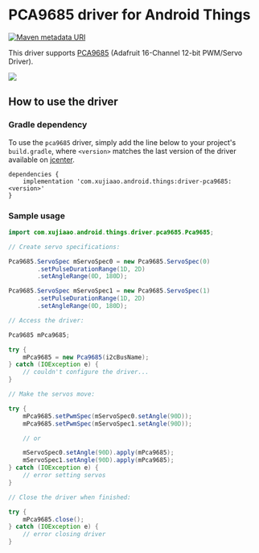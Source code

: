 # PCA9685 driver for Android Things

[![Maven metadata URI](https://img.shields.io/maven-metadata/v/http/jcenter.bintray.com/com/xujiaao/android/things/driver-pca9685/maven-metadata.xml.svg)](http://jcenter.bintray.com/com/xujiaao/android/things/driver-pca9685/maven-metadata.xml)

This driver supports [PCA9685](https://www.adafruit.com/product/815) (Adafruit 16-Channel 12-bit PWM/Servo Driver).

![](https://cdn-shop.adafruit.com/970x728/815-06.jpg)

## How to use the driver

### Gradle dependency

To use the `pca9685` driver, simply add the line below to your project's `build.gradle`, where `<version>` matches the 
last version of the driver available on [jcenter][jcenter].

````
dependencies {
    implementation 'com.xujiaao.android.things:driver-pca9685:<version>'
}
````


### Sample usage

````java
import com.xujiaao.android.things.driver.pca9685.Pca9685;

// Create servo specifications:

Pca9685.ServoSpec mServoSpec0 = new Pca9685.ServoSpec(0)
        .setPulseDurationRange(1D, 2D)
        .setAngleRange(0D, 180D);

Pca9685.ServoSpec mServoSpec1 = new Pca9685.ServoSpec(1)
        .setPulseDurationRange(1D, 2D)
        .setAngleRange(0D, 180D);

// Access the driver:

Pca9685 mPca9685;

try {
    mPca9685 = new Pca9685(i2cBusName);
} catch (IOException e) {
    // couldn't configure the driver...
}

// Make the servos move:

try {
    mPca9685.setPwmSpec(mServoSpec0.setAngle(90D));
    mPca9685.setPwmSpec(mServoSpec1.setAngle(90D));

    // or

    mServoSpec0.setAngle(90D).apply(mPca9685);
    mServoSpec1.setAngle(90D).apply(mPca9685);
} catch (IOException e) {
    // error setting servos
}

// Close the driver when finished:

try {
    mPca9685.close();
} catch (IOException e) {
    // error closing driver
}
````


[jcenter]: https://bintray.com/xujiaao/android-things/driver-pca9685/_latestVersion
